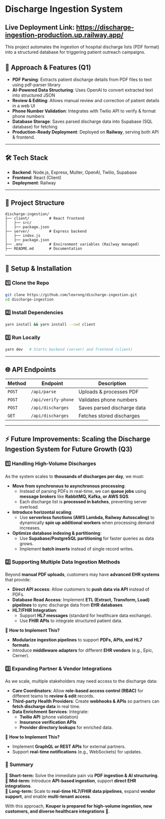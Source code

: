# Discharge Ingestion System

## Live Deployment Link: https://discharge-ingestion-production.up.railway.app/

This project automates the ingestion of hospital discharge lists (PDF format) into a structured database for triggering patient outreach campaigns.

## 🚀 Approach & Features (Q1)

- **PDF Parsing**: Extracts patient discharge details from PDF files to text using pdf-parser library
- **AI-Powered Data Structuring**: Uses OpenAI to convert extracted text into structured JSON
- **Review & Editing**: Allows manual review and correction of patient details in a web UI
- **Phone Number Validation**: Integrates with Twilio API to verify & format phone numbers
- **Database Storage**: Saves parsed discharge data into Supabase (SQL database) for fetching
- **Production-Ready Deployment**: Deployed on **Railway**, serving both API & frontend.

---

## 🛠 Tech Stack

- **Backend**: Node.js, Express, Multer, OpenAI, Twilio, Supabase
- **Frontend**: React (Client)
- **Deployment**: Railway

---

## 📂 Project Structure

```
discharge-ingestion/
├── client/         # React frontend
│   ├── src/
│   ├── package.json
├── server/         # Express backend
│   ├── index.js
│   ├── package.json
├── .env            # Environment variables (Railway managed)
├── README.md       # Documentation
```

---

## 🔧 Setup & Installation

### 1️⃣ Clone the Repo

```sh
git clone https://github.com/leorong/discharge-ingestion.git
cd discharge-ingestion
```

### 2️⃣ Install Dependencies

```sh
yarn install && yarn install --cwd client
```

### 3️⃣ Run Locally

```sh
yarn dev   # Starts backend (server) and frontend (client)
```

---

## 🌐 API Endpoints

| Method | Endpoint            | Description               |
|--------|---------------------|---------------------------|
| `POST` | `/api/parse`        | Uploads & processes PDF  |
| `POST` | `/api/verify-phone` | Validates phone numbers  |
| `POST` | `/api/discharges`   | Saves parsed discharge data |
| `GET`  | `/api/discharges`   | Fetches stored discharges |

---

## ⚡ Future Improvements: Scaling the Discharge Ingestion System for Future Growth (Q3)

### 1️⃣ Handling High-Volume Discharges

As the system scales to **thousands of discharges per day**, we must:
- **Move from synchronous to asynchronous processing**:
  - Instead of parsing PDFs in real-time, we can **queue jobs** using **message brokers** like **RabbitMQ, Kafka, or AWS SQS**.
  - Each discharge list is **processed in batches**, preventing server overload.
- **Introduce horizontal scaling**:
  - Use **serverless functions (AWS Lambda, Railway Autoscaling)** to dynamically **spin up additional workers** when processing demand increases.
- **Optimize database indexing & partitioning**:
  - Use **Supabase/PostgreSQL partitioning** for faster queries as data grows.
  - Implement **batch inserts** instead of single record writes.

### 2️⃣ Supporting Multiple Data Ingestion Methods

Beyond **manual PDF uploads**, customers may have **advanced EHR systems** that provide:
- **Direct API access**: Allow customers to **push data via API** instead of PDFs.
- **Database Read Access**: Implement **ETL (Extract, Transform, Load) pipelines** to sync discharge data from **EHR databases**.
- **HL7/FHIR Integration**:
  - Support **HL7 messages** (standard for healthcare data exchange).
  - Use **FHIR APIs** to integrate structured patient data.

📌 **How to Implement This?**
- **Modularize ingestion pipelines** to support **PDFs, APIs, and HL7 formats**.
- Introduce **middleware adapters** for different **EHR vendors** (e.g., Epic, Cerner).

### 3️⃣ Expanding Partner & Vendor Integrations

As we scale, multiple stakeholders may need access to the discharge data:
- **Care Coordinators**: Allow **role-based access control (RBAC)** for different teams to **review & edit** records.
- **Third-party Health Providers**: Create **webhooks & APIs** so partners can **fetch discharge data** in real time.
- **Data Enrichment Services**: Integrate:
  - **Twilio API** (phone validation)
  - **Insurance verification APIs**
  - **Provider directory lookups** for enriched data.

📌 **How to Implement This?**
- Implement **GraphQL or REST APIs** for external partners.
- Support **real-time notifications** (e.g., WebSockets) for updates.

### 🎯 Summary

🔹 **Short-term:** Solve the immediate pain via **PDF ingestion & AI structuring**.  
🔹 **Mid-term:** Introduce **API-based ingestion**, support **direct EHR integrations**.  
🔹 **Long-term:** Scale to **real-time HL7/FHIR data pipelines**, expand **vendor support**, and enable **multi-tenant access**.  

With this approach, **Kouper is prepared for high-volume ingestion, new customers, and diverse healthcare integrations** 🚀.



